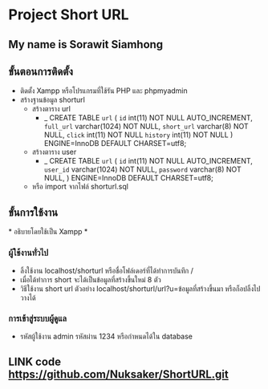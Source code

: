# Project Short URL

## My name is Sorawit Siamhong

## ขั้นตอนการติดตั้ง

- ติดตั้ง Xampp หรือโปรแกรมที่ใช้รัน PHP และ phpmyadmin
- สร้างฐานข้อมูล shorturl
  - สร้างตาราง url
    - \_ CREATE TABLE `url` (
      `id` int(11) NOT NULL AUTO_INCREMENT,
      `full_url` varchar(1024) NOT NULL,
      `short_url` varchar(8) NOT NULL,
      `click` int(11) NOT NULL
      `history` int(11) NOT NULL
      ) ENGINE=InnoDB DEFAULT CHARSET=utf8;
  * สร้างตาราง user
    - \_ CREATE TABLE `url` (
      `id` int(11) NOT NULL AUTO_INCREMENT,
      `user_id` varchar(1024) NOT NULL,
      `password` varchar(8) NOT NULL,
      ) ENGINE=InnoDB DEFAULT CHARSET=utf8;
  * หรือ import จากไฟล์ shorturl.sql

## ขั้นการใช้งาน

\* อธิบายโดยใช้เป็น Xampp \*

### ผู้ใช้งานทั่วไป

- ลิ้งใช้งาน localhost/shorturl หรือชื่อโฟล์เดอร์ที่ได้ทำการบันทึก /
- เมื่อได้ทำการ short จะได้เป็นข้อมูลที่สร้างขึ้นใหม่ 8 ตัว 
- วิธีใช้งาน short url ตัวอย่าง localhost/shorturl/url?u=ข้อมูลที่สร้างขึ้นมา หรือก็อปลิ้งไปวางได้

### การเข้าสู่ระบบผู้ดูแล

- รหัสผู้ใช้งาน admin รหัสผ่าน 1234 หรือกำหนดได้ใน database

## LINK code https://github.com/Nuksaker/ShortURL.git
